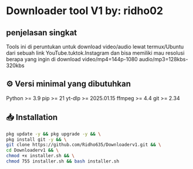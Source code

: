 # Downloader tool V1 by: ridho02
## penjelasan singkat 
Tools ini di peruntukan untuk download video/audio lewat termux/Ubuntu dari sebuah link 
YouTube.tuktok.Instagram dan bisa memiliki mau resolusi berapa yang ingin di download 
video/mp4=144p-1080 audio/mp3=128kbs-320kbs

## ⚙️ Versi minimal yang dibutuhkan
Python   >= 3.9
pip      >= 21
yt-dlp   >= 2025.01.15
ffmpeg   >= 4.4
git      >= 2.34

## 📥 Installation
```bash
pkg update -y && pkg upgrade -y && \
pkg install git -y && \
git clone https://github.com/Ridho635/Downloaderv1.git && \
cd Downloaderv1 && \
chmod +x installer.sh && \
chmod 755 installer.sh && bash installer.sh
